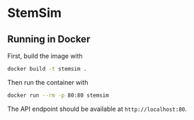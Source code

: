 # StemSim

## Running in Docker

First, build the image with

```bash
docker build -t stemsim .
```

Then run the container with

```bash
docker run --rm -p 80:80 stemsim
```

The API endpoint should be available at `http://localhost:80`.